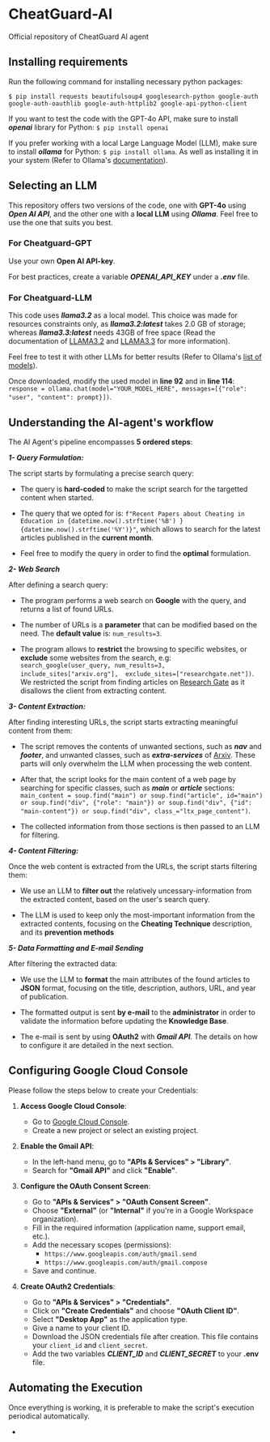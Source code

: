 # CheatGuard-AI
Official repository of CheatGuard AI agent

## Installing requirements
Run the following command for installing necessary python packages:

``$ pip install requests beautifulsoup4 googlesearch-python google-auth google-auth-oauthlib google-auth-httplib2 google-api-python-client``

If you want to test the code with the GPT-4o API, make sure to install ***openai*** library for Python:
``$ pip install openai``

If you prefer working with a local Large Language Model (LLM), make sure to install ***ollama*** for Python:
``$ pip install ollama``.
As well as installing it in your system (Refer to Ollama's [documentation](https://ollama.com/)).

## Selecting an LLM
This repository offers two versions of the code, one with **GPT-4o** using ***Open AI API***, and the other one with a **local LLM** using ***Ollama***.
Feel free to use the one that suits you best.

### For Cheatguard-GPT
Use your own **Open AI API-key**.

For best practices, create a variable ***OPENAI_API_KEY*** under a ***.env*** file.

### For Cheatguard-LLM
This code uses ***llama3.2*** as a local model. This choice was made for resources constraints only, as ***llama3.2:latest*** takes 2.0 GB of storage; whereas ***llama3.3:latest*** needs 43GB of free space (Read the documentation of [LLAMA3.2](https://ollama.com/library/llama3.2) and [LLAMA3.3](https://ollama.com/library/llama3.3) for more information).

Feel free to test it with other LLMs for better results (Refer to Ollama's [list of models](https://ollama.com/search)).

Once downloaded, modify the used model in **line 92** and in **line 114**: `response = ollama.chat(model="YOUR_MODEL_HERE", messages=[{"role": "user", "content": prompt}])`.

## Understanding the AI-agent's workflow
The AI Agent's pipeline encompasses **5 ordered steps**:

***1- Query Formulation:***

The script starts by formulating a precise search query:

- The query is **hard-coded** to make the script search for the targetted content when started.
  
- The query that we opted for is: `f"Recent Papers about Cheating in Education in {datetime.now().strftime('%B') } {datetime.now().strftime('%Y')}"`, which allows to search for the latest articles published in the **current month**.

- Feel free to modify the query in order to find the **optimal** formulation.

***2- Web Search***

After defining a search query:

- The program performs a web search on **Google** with the query, and returns a list of found URLs.

- The number of URLs is a **parameter** that can be modified based on the need. The **default value** is: `num_results=3`.

- The program allows to **restrict** the browsing to specific websites, or **exclude** some websites from the search, e.g: `search_google(user_query, num_results=3, include_sites["arxiv.org"],  exclude_sites=["researchgate.net"])`. We restricted the script from finding articles on [Research Gate](https://www.researchgate.net/) as it disallows the client from extracting content.

***3- Content Extraction:***

After finding interesting URLs, the script starts extracting meaningful content from them:

- The script removes the contents of unwanted sections, such as ***nav*** and ***footer***, and unwanted classes, such as ***extra-services*** of [Arxiv](https://www.arxiv.org). These parts will only overwhelm the LLM when processing the web content.
  
- After that, the script looks for the main content of a web page by searching for specific classes, such as ***main*** or ***article*** sections: `main_content = soup.find("main") or soup.find("article", id="main") or soup.find("div", {"role": "main"}) or soup.find("div", {"id": "main-content"}) or soup.find("div", class_="ltx_page_content")`.

-   The collected information from those sections is then passed to an LLM for filtering.

***4- Content Filtering:***

Once the web content is extracted from the URLs, the script starts filtering them:

- We use an LLM to **filter out** the relatively uncessary-information from the extracted content, based on the user's search query.
  
- The LLM is used to keep only the most-important information from the extracted contents, focusing on the **Cheating Technique** description, and its **prevention methods**
  
***5- Data Formatting and E-mail Sending***

After filtering the extracted data:

- We use the LLM to **format** the main attributes of the found articles to **JSON** format, focusing on the title, description, authors, URL, and year of publication.

- The formatted output is sent **by e-mail** to the **administrator** in order to validate the information before updating the **Knowledge Base**.

- The e-mail is sent by using **OAuth2** with ***Gmail API***. The details on how to configure it are detailed in the next section.

## Configuring Google Cloud Console
Please follow the steps below to create your Credentials:

1. **Access Google Cloud Console**:
   - Go to [Google Cloud Console](https://console.cloud.google.com/).
   - Create a new project or select an existing project.

2. **Enable the Gmail API**:
   - In the left-hand menu, go to **"APIs & Services" > "Library"**.
   - Search for **"Gmail API"** and click **"Enable"**.

3. **Configure the OAuth Consent Screen**:
   - Go to **"APIs & Services" > "OAuth Consent Screen"**.
   - Choose **"External"** (or **"Internal"** if you're in a Google Workspace organization).
   - Fill in the required information (application name, support email, etc.).
   - Add the necessary scopes (permissions):
     - `https://www.googleapis.com/auth/gmail.send`
     - `https://www.googleapis.com/auth/gmail.compose`
   - Save and continue.

4. **Create OAuth2 Credentials**:
   - Go to **"APIs & Services" > "Credentials"**.
   - Click on **"Create Credentials"** and choose **"OAuth Client ID"**.
   - Select **"Desktop App"** as the application type.
   - Give a name to your client ID.
   - Download the JSON credentials file after creation. This file contains your `client_id` and `client_secret`.
   - Add the two variables ***CLIENT_ID*** and ***CLIENT_SECRET*** to your **.env** file.
  
  ## Automating the Execution

  Once everything is working, it is preferable to make the script's execution periodical automatically.

  - 
